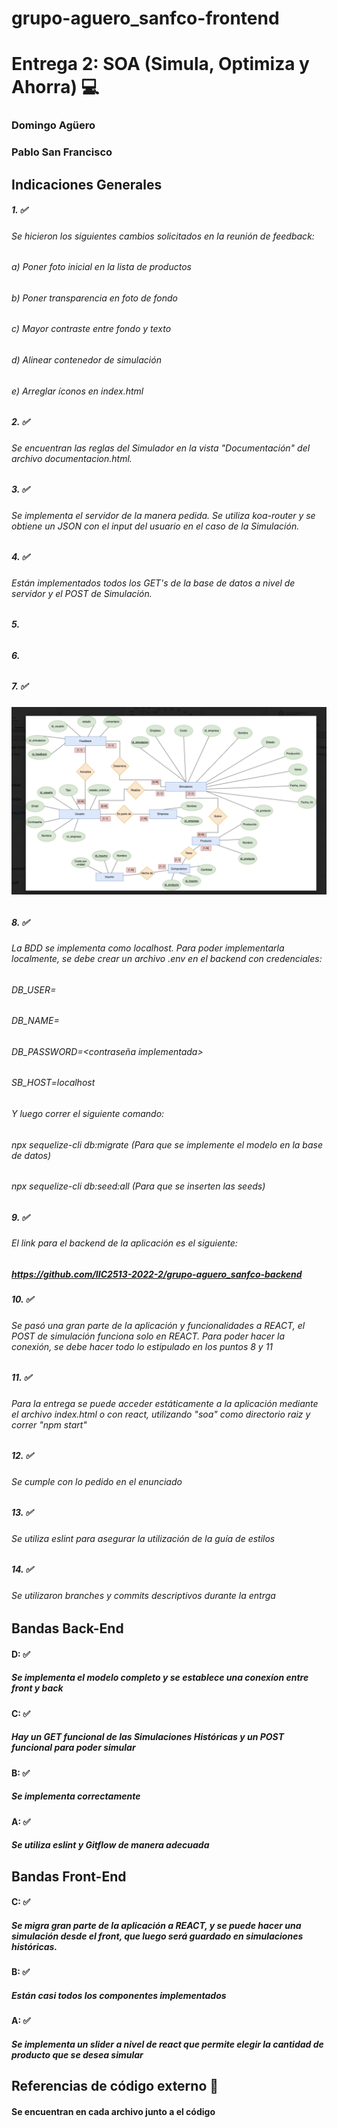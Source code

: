# grupo-aguero_sanfco-frontend 

# Entrega 2: SOA (Simula, Optimiza y Ahorra) :computer:

### Domingo Agüero
### Pablo San Francisco


## Indicaciones Generales

##### 1.  ✅
###### Se hicieron los siguientes cambios solicitados en la reunión de feedback:
###### a) Poner foto inicial en la lista de productos
###### b) Poner transparencia en foto de fondo
###### c) Mayor contraste entre fondo y texto
###### d) Alinear contenedor de simulación
###### e) Arreglar íconos en index.html

##### 2. ✅
###### Se encuentran las reglas del Simulador en la vista "Documentación" del archivo documentacion.html.

##### 3. ✅
###### Se implementa el servidor de la manera pedida. Se utiliza koa-router y se obtiene un JSON con el input del usuario en el caso de la Simulación. 

##### 4. ✅
###### Están implementados todos los GET's de la base de datos a nivel de servidor y el POST de Simulación. 

##### 5.
######

##### 6.
###### 

##### 7. ✅
###### ![Modelo Entidad Relación](/src/assets/imgs/modeloER.png "Modelo E/R")

##### 8. ✅
###### La BDD se implementa como localhost. Para poder implementarla localmente, se debe crear un archivo .env en el backend con credenciales:
###### DB_USER=<usuario de base de datos creado>
###### DB_NAME=<nombre de base de datos creada>
###### DB_PASSWORD=<contraseña implementada>
###### SB_HOST=localhost
###### Y luego correr el siguiente comando:
###### npx sequelize-cli db:migrate (Para que se implemente el modelo en la base de datos)
###### npx sequelize-cli db:seed:all (Para que se inserten las seeds)

##### 9. ✅
###### El link para el backend de la aplicación es el siguiente:
##### https://github.com/IIC2513-2022-2/grupo-aguero_sanfco-backend

##### 10. ✅
###### Se pasó una gran parte de la aplicación y funcionalidades a REACT, el POST de simulación funciona solo en REACT. Para poder hacer la conexión, se debe hacer todo lo estipulado en los puntos 8 y 11

##### 11. ✅
###### Para la entrega se puede acceder estáticamente a la aplicación mediante el archivo index.html o con react, utilizando "soa" como directorio raiz y correr "npm start"

##### 12. ✅
###### Se cumple con lo pedido en el enunciado

##### 13. ✅
###### Se utiliza eslint para asegurar la utilización de la guía de estilos

##### 14. ✅
###### Se utilizaron branches y commits descriptivos durante la entrga

## Bandas Back-End

#### D: ✅
##### Se implementa el modelo completo y se establece una conexíon entre front y back

#### C: ✅
##### Hay un GET funcional de las Simulaciones Históricas y un POST funcional para poder simular

#### B: ✅
##### Se implementa correctamente

#### A: ✅
##### Se utiliza eslint y Gitflow de manera adecuada

## Bandas Front-End

#### C: ✅
##### Se migra gran parte de la aplicación a REACT, y se puede hacer una simulación desde el front, que luego será guardado en simulaciones históricas.

#### B: ✅
##### Están casi todos los componentes implementados

#### A: ✅
##### Se implementa un slider a nivel de react que permite elegir la cantidad de producto que se desea simular


## Referencias de código externo :book:
#### Se encuentran en cada archivo junto a el código





